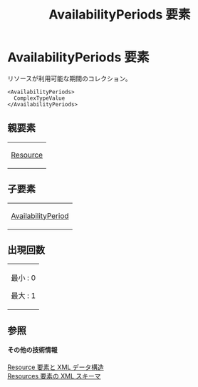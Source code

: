 ﻿---
title: AvailabilityPeriods 要素
TOCTitle: AvailabilityPeriods 要素
ms:assetid: fc05e0c0-d221-4dbd-b61a-846d3209c1ec
ms:mtpsurl: https://msdn.microsoft.com/ja-jp/library/Bb968747(v=office.12)
ms:contentKeyID: 16751174
ms.date: 06/30/2008
mtps_version: v=office.12
ms.translationtype: HT
---

# AvailabilityPeriods 要素

リソースが利用可能な期間のコレクション。

    <AvailabilityPeriods>
      ComplexTypeValue
    </AvailabilityPeriods>

## 親要素

<table>
<colgroup>
<col style="width: 100%" />
</colgroup>
<tbody>
<tr class="odd">
<td><p><a href="resource-element.md">Resource</a></p></td>
</tr>
</tbody>
</table>


## 子要素


<table>
<colgroup>
<col style="width: 100%" />
</colgroup>
<tbody>
<tr class="odd">
<td><p><a href="availabilityperiod-element.md">AvailabilityPeriod</a></p></td>
</tr>
</tbody>
</table>


## 出現回数

<table>
<colgroup>
<col style="width: 100%" />
</colgroup>
<tbody>
<tr class="odd">
<td><p>最小 : 0</p>
<p>最大 : 1</p></td>
</tr>
</tbody>
</table>


## 参照

#### その他の技術情報

[Resource 要素と XML データ構造](resource-elements-and-xml-structure.md)  
[Resources 要素の XML スキーマ](xml-schema-for-the-resources-element.md)

